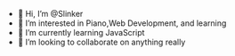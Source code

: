- 👋 Hi, I’m @Slinker
- 👀 I’m interested in Piano,Web Development, and learning
- 🌱 I’m currently learning JavaScript
- 💞️ I’m looking to collaborate on anything really
